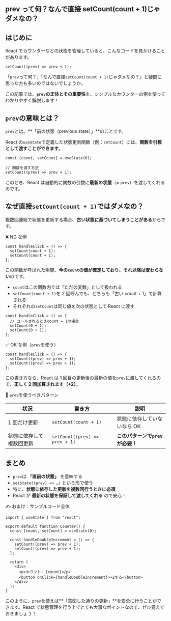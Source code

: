 ## prev って何？なんで直接 setCount(count + 1)じゃダメなの？

## はじめに

React でカウンターなどの状態を管理していると、こんなコードを見かけることがあります。

```tsx
setCount((prev) => prev + 1);
```

「`prev`って何？」「なんで直接`setCount(count + 1)`じゃダメなの？」と疑問に思った方も多いのではないでしょうか。

この記事では、**`prev`の正体とその重要性**を、シンプルなカウンターの例を使ってわかりやすく解説します！

## `prev`の意味とは？

`prev`とは、**「前の状態（previous state）」**のことです。

React の`useState`で定義した状態更新関数（例：`setCount`）には、**関数を引数として渡すことができます**。

```tsx
const [count, setCount] = useState(0);

// 関数を渡す方法
setCount((prev) => prev + 1);
```

このとき、React は自動的に関数の引数に**最新の状態**（= `prev`）を渡してくれるのです。

## なぜ直接`setCount(count + 1)`ではダメなの？

複数回連続で状態を更新する場合、**古い状態に基づいてしまうことがある**からです。

❌ NG な例

```tsx
const handleClick = () => {
  setCount(count + 1);
  setCount(count + 1);
};
```

この関数が呼ばれた瞬間、**今の`count`の値が確定しており、それ以降は変わらない**のです。

- `count`はこの関数内では「ただの変数」として扱われる
- `setCount(count + 1)`を 2 回呼んでも、どちらも「古い count + 1」で計算される
- それぞれの`setCount`は同じ値を次の状態として React に渡す

```tsx
const handleClick = () => {
  // コールされるときcount = 1の場合
  setCount(0 + 1);
  setCount(0 + 1);
};
```

✅ OK な例（`prev`を使う）

```tsx
const handleClick = () => {
  setCount((prev) => prev + 1);
  setCount((prev) => prev + 1);
};
```

この書き方なら、React は 1 回目の更新後の最新の値を`prev`に渡してくれるので、**正しく 2 回加算されます（+2）**。

👀 `prev`を使うべきパターン

| 状況                     | 書き方                         | 説明                             |
| ------------------------ | ------------------------------ | -------------------------------- |
| 1 回だけ更新             | `setCount(count + 1)`          | 状態に依存していないなら OK      |
| 状態に依存して複数回更新 | `setCount((prev) => prev + 1)` | **このパターンで`prev`が必要！** |

## まとめ

- `prev`は **「直前の状態」** を意味する
- `setState((prev) => …)` という形で使う
- 特に、**状態に依存した更新を複数回行うときに必須**
- React が **最新の状態を保証して渡してくれる** ので安心！

✍️ おまけ：サンプルコード全体

```tsx
import { useState } from "react";

export default function Counter() {
  const [count, setCount] = useState(0);

  const handleDoubleIncrement = () => {
    setCount((prev) => prev + 1);
    setCount((prev) => prev + 1);
  };

  return (
    <div>
      <p>カウント: {count}</p>
      <button onClick={handleDoubleIncrement}>+2する</button>
    </div>
  );
}
```

このように、`prev`を使えば\*\*「意図した通りの更新」\*\*を安全に行うことができます。React で状態管理を行う上でとても大事なポイントなので、ぜひ覚えておきましょう！
